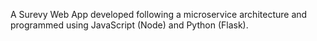 A Surevy Web App developed following a microservice architecture and programmed using JavaScript (Node) and Python (Flask).
